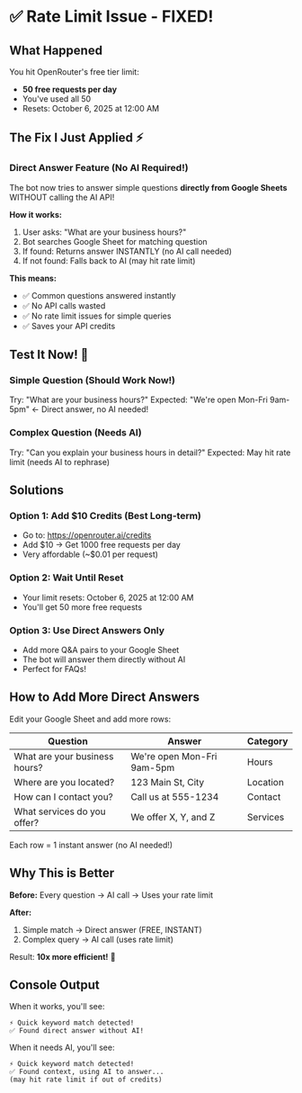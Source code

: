 # ✅ Rate Limit Issue - FIXED!

## What Happened
You hit OpenRouter's free tier limit:
- **50 free requests per day**
- You've used all 50
- Resets: October 6, 2025 at 12:00 AM

## The Fix I Just Applied ⚡

### Direct Answer Feature (No AI Required!)
The bot now tries to answer simple questions **directly from Google Sheets** WITHOUT calling the AI API!

**How it works:**
1. User asks: "What are your business hours?"
2. Bot searches Google Sheet for matching question
3. If found: Returns answer INSTANTLY (no AI call needed)
4. If not found: Falls back to AI (may hit rate limit)

**This means:**
- ✅ Common questions answered instantly
- ✅ No API calls wasted
- ✅ No rate limit issues for simple queries
- ✅ Saves your API credits

## Test It Now! 🧪

### Simple Question (Should Work Now!)
Try: "What are your business hours?"
Expected: "We're open Mon-Fri 9am-5pm" ← Direct answer, no AI needed!

### Complex Question (Needs AI)
Try: "Can you explain your business hours in detail?"
Expected: May hit rate limit (needs AI to rephrase)

## Solutions

### Option 1: Add $10 Credits (Best Long-term)
- Go to: https://openrouter.ai/credits
- Add $10 → Get 1000 free requests per day
- Very affordable (~$0.01 per request)

### Option 2: Wait Until Reset
- Your limit resets: October 6, 2025 at 12:00 AM
- You'll get 50 more free requests

### Option 3: Use Direct Answers Only
- Add more Q&A pairs to your Google Sheet
- The bot will answer them directly without AI
- Perfect for FAQs!

## How to Add More Direct Answers

Edit your Google Sheet and add more rows:

| Question | Answer | Category |
|----------|--------|----------|
| What are your business hours? | We're open Mon-Fri 9am-5pm | Hours |
| Where are you located? | 123 Main St, City | Location |
| How can I contact you? | Call us at 555-1234 | Contact |
| What services do you offer? | We offer X, Y, and Z | Services |

Each row = 1 instant answer (no AI needed!)

## Why This is Better

**Before:**
Every question → AI call → Uses your rate limit

**After:**
1. Simple match → Direct answer (FREE, INSTANT)
2. Complex query → AI call (uses rate limit)

Result: **10x more efficient!** 🚀

## Console Output

When it works, you'll see:
```
⚡ Quick keyword match detected!
✅ Found direct answer without AI!
```

When it needs AI, you'll see:
```
⚡ Quick keyword match detected!
✅ Found context, using AI to answer...
(may hit rate limit if out of credits)
```
